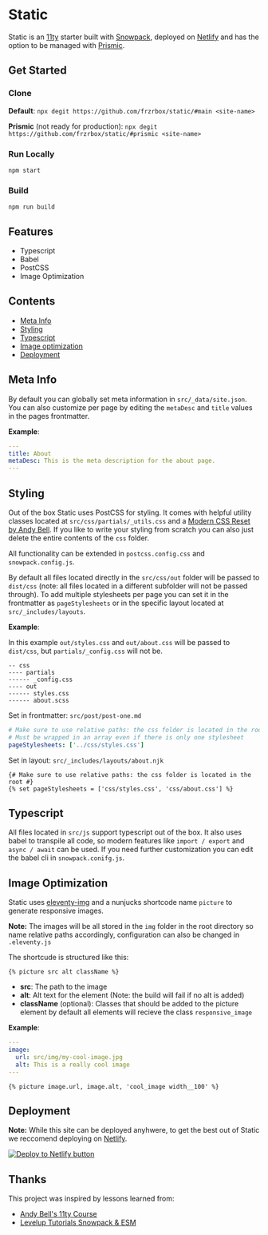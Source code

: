 # Static

Static is an [11ty](https://11ty.dev/) starter built with [Snowpack](https://www.snowpack.dev/), deployed on [Netlify](https://www.netlify.com/) and has the option to be managed with [Prismic](https://prismic.io/).

## Get Started

### Clone

**Default**:
`npx degit https://github.com/frzrbox/static/#main <site-name>`

**Prismic** (not ready for production):
`npx degit https://github.com/frzrbox/static/#prismic <site-name>`

### Run Locally

`npm start`

### Build

`npm run build`

## Features

- Typescript
- Babel
- PostCSS
- Image Optimization

## Contents

- [Meta Info](#meta-info)
- [Styling](#styling)
- [Typescript](#typescript)
- [Image optimization](#image-optimization)
- [Deployment](#deployment)

## Meta Info

By default you can globally set meta information in `src/_data/site.json`. You can also customize per page by editing the `metaDesc` and `title` values in the pages frontmatter.

**Example**:

```yaml
---
title: About
metaDesc: This is the meta description for the about page.
---

```

## Styling

Out of the box Static uses PostCSS for styling. It comes with helpful utility classes located at `src/css/partials/_utils.css` and a [Modern CSS Reset by Andy Bell](https://piccalil.li/blog/a-modern-css-reset/). If you like to write your styling from scratch you can also just delete the entire contents of the `css` folder.

All functionality can be extended in `postcss.config.css` and `snowpack.config.js`.

By default all files located directly in the `src/css/out` folder will be passed to `dist/css` (note: all files located in a different subfolder will not be passed through). To add multiple stylesheets per page you can set it in the frontmatter as `pageStylesheets` or in the specific layout located at `src/_includes/layouts`.

**Example**:

In this example `out/styles.css` and `out/about.css` will be passed to `dist/css`, but `partials/_config.css` will not be.

```tree
-- css
---- partials
------ _config.css
---- out
------ styles.css
------ about.scss
```

Set in frontmatter: `src/post/post-one.md`

```yaml
# Make sure to use relative paths: the css folder is located in the root
# Must be wrapped in an array even if there is only one stylesheet
pageStylesheets: ['../css/styles.css']
```

Set in layout: `src/_includes/layouts/about.njk`

```njk
{# Make sure to use relative paths: the css folder is located in the root #}
{% set pageStylesheets = ['css/styles.css', 'css/about.css'] %}
```

## Typescript

All files located in `src/js` support typescript out of the box. It also uses babel to transpile all code, so modern features like `import / export` and `async / await` can be used. If you need further customization you can edit the babel cli in `snowpack.conifg.js`.

## Image Optimization

Static uses [eleventy-img](https://www.11ty.dev/docs/plugins/image/) and a nunjucks shortcode name `picture` to generate responsive images.

**Note:** The images will be all stored in the `img` folder in the root directory so name relative paths accordingly, configuration can also be changed in `.eleventy.js`

The shortcude is structured like this:

```njk
{% picture src alt className %}
```

- **src**: The path to the image
- **alt**: Alt text for the element (Note: the build will fail if no alt is added)
- **className** (optional): Classes that should be added to the picture element by default all elements will recieve the class `responsive_image`

**Example**:

```yaml
---
image:
  url: src/img/my-cool-image.jpg
  alt: This is a really cool image
---

```

```njk
{% picture image.url, image.alt, 'cool_image width__100' %}
```

## Deployment

**Note:** While this site can be deployed anyhwere, to get the best out of Static we reccomend deploying on [Netlify](https://www.netlify.com/).

[![Deploy to Netlify button](https://www.netlify.com/img/deploy/button.svg)](https://app.netlify.com/start/deploy?repository=https://github.com/frzrbox/static)

## Thanks

This project was inspired by lessons learned from:

- [Andy Bell's 11ty Course](https://piccalil.li/course/learn-eleventy-from-scratch/)
- [Levelup Tutorials Snowpack & ESM](https://www.leveluptutorials.com/tutorials/esm-and-snowpack)
